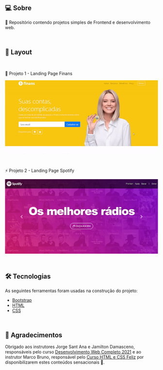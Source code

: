 ## 💻 Sobre

:speech_balloon: Repositório contendo projetos simples de Frontend e desenvolvimento web.

<br>

## 🎨 Layout

<br>

:rocket: Projeto 1 - Landing Page Finans

<p align="center" style="display: flex; align-items: flex-start; justify-content: center;">
  <img alt="projectWeb" title="#projectWeb" src="./assets/1.gif" width="800px">
</p>

<br>

:zap: Projeto 2 - Landing Page Spotify

<p align="center" style="display: flex; align-items: flex-start; justify-content: center;">
  <img alt="projectWeb" title="#projectWeb" src="./assets/2.gif" width="800px">
</p>

<br>

## 🛠 Tecnologias

As seguintes ferramentas foram usadas na construção do projeto:

- [Bootstrap](https://getbootstrap.com/)
- [HTML](https://developer.mozilla.org/pt-BR/docs/Web/HTML)
- [CSS](https://developer.mozilla.org/pt-BR/docs/Web/CSS)

<br>

## 💜 Agradecimentos

Obrigado aos instrutores Jorge Sant Ana e Jamilton Damasceno, responsáveis pelo curso [Desenvolvimento Web Completo 2021](https://www.udemy.com/course/web-completo/) e ao instrutor Marco Bruno, responsável pelo [Curso HTML e CSS Feliz](https://www.youtube.com/playlist?list=PLirko8T4cEmzrH3jIJi7R7ufeqcpXYaLa/) por disponibilizarem estes conteúdos sensacionais 🚀.
